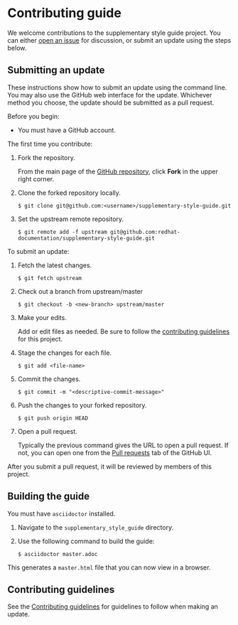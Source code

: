 # Contributing guide

We welcome contributions to the supplementary style guide project. You can either [open an issue](https://github.com/redhat-documentation/doc-style/issues) for discussion, or submit an update using the steps below.

## Submitting an update

These instructions show how to submit an update using the command line. You may also use the GitHub web interface for the update. Whichever method you choose, the update should be submitted as a pull request.

Before you begin:

* You must have a GitHub account.

The first time you contribute:

1. Fork the repository.

   From the main page of the [GitHub repository](https://github.com/redhat-documentation/supplementary-style-guide), click **Fork** in the upper right corner.

2. Clone the forked repository locally.

   ```
   $ git clone git@github.com:<username>/supplementary-style-guide.git
   ```

3. Set the upstream remote repository.

   ```
   $ git remote add -f upstream git@github.com:redhat-documentation/supplementary-style-guide.git
   ```

To submit an update:

1. Fetch the latest changes.

   ```
   $ git fetch upstream
   ```

2. Check out a branch from upstream/master

   ```
   $ git checkout -b <new-branch> upstream/master
   ```

3. Make your edits.

   Add or edit files as needed. Be sure to follow the [contributing guidelines](GUIDELINES.adoc) for this project.

4. Stage the changes for each file.

   ```
   $ git add <file-name>
   ```

5. Commit the changes.

   ```
   $ git commit -m "<descriptive-commit-message>"
   ```

6. Push the changes to your forked repository.

   ```
   $ git push origin HEAD
   ```

7. Open a pull request.

   Typically the previous command gives the URL to open a pull request. If not, you can open one from the [Pull requests](https://github.com/redhat-documentation/supplementary-style-guide/pulls) tab of the GitHub UI.

After you submit a pull request, it will be reviewed by members of this project.

## Building the guide

You must have `asciidoctor` installed.

1. Navigate to the `supplementary_style_guide` directory.
2. Use the following command to build the guide:

   ```
   $ asciidoctor master.adoc
   ```

This generates a `master.html` file that you can now view in a browser.

## Contributing guidelines

See the [Contributing guidelines](GUIDELINES.adoc) for guidelines to follow when making an update.
